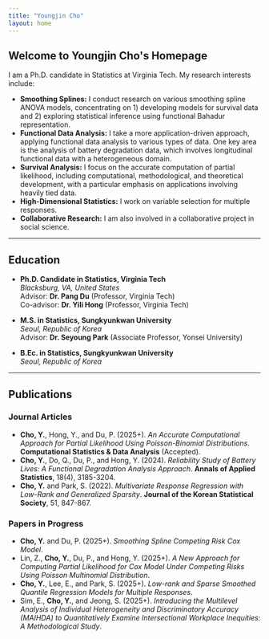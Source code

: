 ```yaml
---
title: "Youngjin Cho"
layout: home
---
```


## Welcome to Youngjin Cho's Homepage

I am a Ph.D. candidate in Statistics at Virginia Tech. My research interests include:

- **Smoothing Splines:** I conduct research on various smoothing spline ANOVA models, concentrating on 1) developing models for survival data and 2) exploring statistical inference using functional Bahadur representation.
- **Functional Data Analysis:** I take a more application-driven approach, applying functional data analysis to various types of data. One key area is the analysis of battery degradation data, which involves longitudinal functional data with a heterogeneous domain.  
- **Survival Analysis:** I focus on the accurate computation of partial likelihood, including computational, methodological, and theoretical development, with a particular emphasis on applications involving heavily tied data. 
- **High-Dimensional Statistics:** I work on variable selection for multiple responses.
- **Collaborative Research:** I am also involved in a collaborative project in social science.  

---

## Education

- **Ph.D. Candidate in Statistics, Virginia Tech**  
  *Blacksburg, VA, United States*  
  Advisor: **Dr. Pang Du** (Professor, Virginia Tech)  
  Co-advisor: **Dr. Yili Hong** (Professor, Virginia Tech)  

- **M.S. in Statistics, Sungkyunkwan University**  
  *Seoul, Republic of Korea*  
  Advisor: **Dr. Seyoung Park** (Associate Professor, Yonsei University)  

- **B.Ec. in Statistics, Sungkyunkwan University**  
  *Seoul, Republic of Korea*  
 
---

## Publications

### Journal Articles
- **Cho, Y.**, Hong, Y., and Du, P. (2025+). *An Accurate Computational Approach for Partial Likelihood Using Poisson-Binomial Distributions*. **Computational Statistics & Data Analysis** (Accepted).  
- **Cho, Y.**, Do, Q., Du, P., and Hong, Y. (2024). *Reliability Study of Battery Lives: A Functional Degradation Analysis Approach*. **Annals of Applied Statistics**, 18(4), 3185-3204.  
- **Cho, Y.** and Park, S. (2022). *Multivariate Response Regression with Low-Rank and Generalized Sparsity*. **Journal of the Korean Statistical Society**, 51, 847-867.  

### Papers in Progress
- **Cho, Y.** and Du, P. (2025+). *Smoothing Spline Competing Risk Cox Model*.  
- Lin, Z., **Cho, Y.**, Du, P., and Hong, Y. (2025+). *A New Approach for Computing Partial Likelihood for Cox Model Under Competing Risks Using Poisson Multinomial Distribution*.  
- **Cho, Y.**, Lee, E., and Park, S. (2025+). *Low-rank and Sparse Smoothed Quantile Regression Models for Multiple Responses*.  
- Sim, E., **Cho, Y.**, and Jeong, S. (2025+). *Introducing the Multilevel Analysis of Individual Heterogeneity and Discriminatory Accuracy (MAIHDA) to Quantitatively Examine Intersectional Workplace Inequities: A Methodological Study*.  

